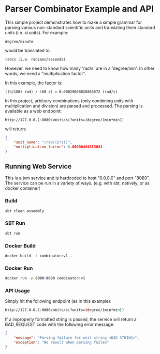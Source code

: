 # Parser Combinator Example and API
This simple project demonstrates how to make a simple grammar for parsing various non-standard
scientific units and translating them standard units (i.e. si units).  For example:

```
degree/minute
```
would be translated to:
```
rad/s (i.e. radians/seconds)
```
However, we need to know how many 'rad/s' are in a 'degree/min'.  In other words, we need a "multiplication factor".

In this example, the factor is:
```
((π/180) rad) / (60 s) = 0.00029088820866572 (rad/s)
```

In this project, arbitrary combinations (only combining units with multiplication and division)
are parsed and processed.  The parsing is available as a web endpoint:

```
http://127.0.0.1:8080/units/si?units=(degree/(min*min))
```
will return:
```json
{
    "unit_name": "(rad/(s*s))",
    "multiplication_factor": 0.00000484813681
}
```
## Running Web Service
This is a jvm service and is hardcoded to host "0.0.0.0" and port "8080".  The service can be run
in a variety of ways. (e.g. with sbt, natively, or as docker container)

### Build
```bash
sbt clean assembly
```
### SBT Run
```bash
sbt run
```
### Docker Build
```bash
docker build -t combinator:v1 .
```
### Docker Run
```bash
docker run -p 8080:8080 combinator:v1
```
### API Usage
Simply hit the following endpoint (as in this example):
```bash
http://127.0.0.1:8080/units/si?units=(degree/(min*min))
```
If a improperly formatted string is passed, the service will return a BAD_REQUEST code with
the following error message:
```json
{
    "message": "Parsing failure for unit string <BAD STRING>",
    "exception": "No result when parsing failed"
}
```